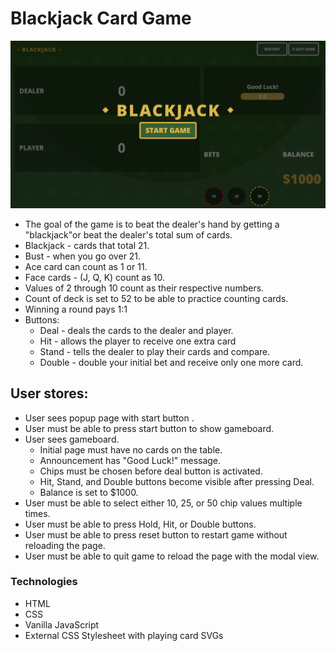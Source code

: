 # Blackjack Card Game

![Blackjack Modal](./images/blackjack-play1.png)

* The goal of the game is to beat the dealer's hand by getting a "blackjack"or beat the dealer's total sum of cards.
* Blackjack - cards that total 21.
* Bust - when you go over 21.
* Ace card can count as 1 or 11.
* Face cards - (J, Q, K) count as 10.
* Values of 2 through 10 count as their respective numbers.
* Count of deck is set to 52 to be able to practice counting cards.
* Winning a round pays 1:1
* Buttons:
    * Deal - deals the cards to the dealer and player. 
    * Hit - allows the player to receive one extra card
    * Stand - tells the dealer to play their cards and compare.
    * Double - double your initial bet and receive only one more card.

## User stores:
* User sees popup page with start button .
* User must be able to press start button to show gameboard.
* User sees gameboard.
    * Initial page must have no cards on the table. 
    * Announcement has "Good Luck!" message.
    * Chips must be chosen before deal button is activated.
    * Hit, Stand, and Double buttons become visible after pressing Deal.  
    * Balance is set to $1000.   
* User must be able to select either 10, 25, or 50 chip values multiple times.
* User must be able to press Hold, Hit, or Double buttons. 
* User must be able to press reset  button to restart game without reloading the page.
* User must be able to quit game to reload the page with the modal view.  

### Technologies
* HTML 
* CSS
* Vanilla JavaScript
* External CSS Stylesheet with playing card SVGs
